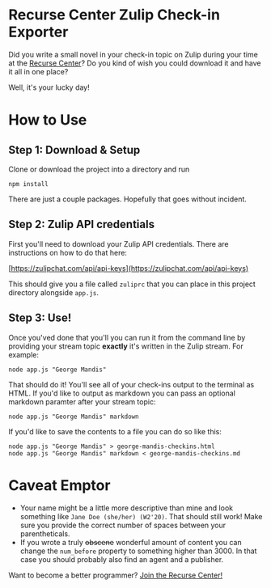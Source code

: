 Recurse Center Zulip Check-in Exporter
==

Did you write a small novel in your check-in topic on Zulip during your time at the [Recurse Center](https://www.recurse.com/scout/click?t=151b3c977197fc57d3ab8ce968bce35e)? Do you kind of wish you could download it and have it all in one place?

Well, it's your lucky day! 

# How to Use

## Step 1: Download & Setup

Clone or download the project into a directory and run

```
npm install
```

There are just a couple packages. Hopefully that goes without incident.

## Step 2: Zulip API credentials

First you'll need to download your Zulip API credentials. There are instructions on how to do that here:

[https://zulipchat.com/api/api-keys](https://zulipchat.com/api/api-keys)

This should give you a file called `zuliprc` that you can place in this project directory alongside `app.js`.

## Step 3: Use!

Once you'ved done that you'll you can run it from the command line by providing your stream topic **exactly** it's written in the Zulip stream. For example:

```
node app.js "George Mandis"
```

That should do it! You'll see all of your check-ins output to the terminal as HTML. If you'd like to output as markdown you can pass an optional markdown paramter after your stream topic:

```
node app.js "George Mandis" markdown
```

If you'd like to save the contents to a file you can do so like this:

```
node app.js "George Mandis" > george-mandis-checkins.html
node app.js "George Mandis" markdown < george-mandis-checkins.md
```


# Caveat Emptor

- Your name might be a little more descriptive than mine and look something like `Jane Doe (she/her) (W2'20)`. That should still work! Make sure you provide the correct number of spaces between your parentheticals. 
- If you wrote a truly <s>obscene</s> wonderful amount of content you can change the `num_before` property to something higher than 3000. In that case you should probably also find an agent and a publisher.

Want to become a better programmer? [Join the Recurse Center!](https://www.recurse.com/scout/click?t=151b3c977197fc57d3ab8ce968bce35e)
